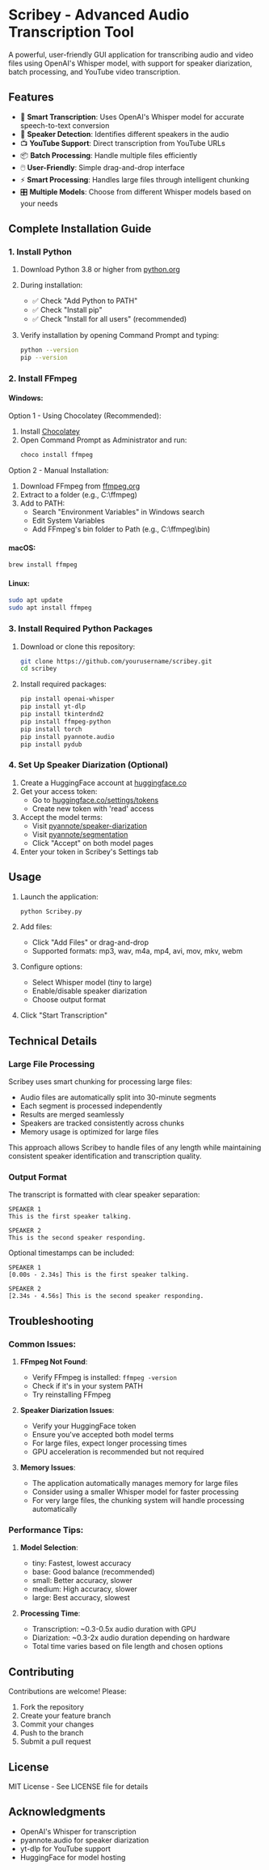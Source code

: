 # Scribey - Advanced Audio Transcription Tool

A powerful, user-friendly GUI application for transcribing audio and video files using OpenAI's Whisper model, with support for speaker diarization, batch processing, and YouTube video transcription.

## Features

- 🎯 **Smart Transcription**: Uses OpenAI's Whisper model for accurate speech-to-text conversion
- 👥 **Speaker Detection**: Identifies different speakers in the audio
- 📺 **YouTube Support**: Direct transcription from YouTube URLs
- 📦 **Batch Processing**: Handle multiple files efficiently
- 🖱️ **User-Friendly**: Simple drag-and-drop interface
- ⚡ **Smart Processing**: Handles large files through intelligent chunking
- 🎛️ **Multiple Models**: Choose from different Whisper models based on your needs

## Complete Installation Guide

### 1. Install Python

1. Download Python 3.8 or higher from [python.org](https://www.python.org/downloads/)
2. During installation:
   - ✅ Check "Add Python to PATH"
   - ✅ Check "Install pip"
   - ✅ Check "Install for all users" (recommended)

3. Verify installation by opening Command Prompt and typing:
   ```bash
   python --version
   pip --version
   ```

### 2. Install FFmpeg

#### Windows:
Option 1 - Using Chocolatey (Recommended):
1. Install [Chocolatey](https://chocolatey.org/install)
2. Open Command Prompt as Administrator and run:
   ```bash
   choco install ffmpeg
   ```

Option 2 - Manual Installation:
1. Download FFmpeg from [ffmpeg.org](https://ffmpeg.org/download.html)
2. Extract to a folder (e.g., C:\ffmpeg)
3. Add to PATH:
   - Search "Environment Variables" in Windows search
   - Edit System Variables
   - Add FFmpeg's bin folder to Path (e.g., C:\ffmpeg\bin)

#### macOS:
```bash
brew install ffmpeg
```

#### Linux:
```bash
sudo apt update
sudo apt install ffmpeg
```

### 3. Install Required Python Packages

1. Download or clone this repository:
   ```bash
   git clone https://github.com/yourusername/scribey.git
   cd scribey
   ```

2. Install required packages:
   ```bash
   pip install openai-whisper
   pip install yt-dlp
   pip install tkinterdnd2
   pip install ffmpeg-python
   pip install torch
   pip install pyannote.audio
   pip install pydub
   ```

### 4. Set Up Speaker Diarization (Optional)

1. Create a HuggingFace account at [huggingface.co](https://huggingface.co/join)
2. Get your access token:
   - Go to [huggingface.co/settings/tokens](https://huggingface.co/settings/tokens)
   - Create new token with 'read' access
3. Accept the model terms:
   - Visit [pyannote/speaker-diarization](https://huggingface.co/pyannote/speaker-diarization)
   - Visit [pyannote/segmentation](https://huggingface.co/pyannote/segmentation)
   - Click "Accept" on both model pages
4. Enter your token in Scribey's Settings tab

## Usage

1. Launch the application:
   ```bash
   python Scribey.py
   ```

2. Add files:
   - Click "Add Files" or drag-and-drop
   - Supported formats: mp3, wav, m4a, mp4, avi, mov, mkv, webm

3. Configure options:
   - Select Whisper model (tiny to large)
   - Enable/disable speaker diarization
   - Choose output format

4. Click "Start Transcription"

## Technical Details

### Large File Processing

Scribey uses smart chunking for processing large files:
- Audio files are automatically split into 30-minute segments
- Each segment is processed independently
- Results are merged seamlessly
- Speakers are tracked consistently across chunks
- Memory usage is optimized for large files

This approach allows Scribey to handle files of any length while maintaining consistent speaker identification and transcription quality.

### Output Format

The transcript is formatted with clear speaker separation:
```
SPEAKER 1
This is the first speaker talking.

SPEAKER 2
This is the second speaker responding.
```

Optional timestamps can be included:
```
SPEAKER 1
[0.00s - 2.34s] This is the first speaker talking.

SPEAKER 2
[2.34s - 4.56s] This is the second speaker responding.
```

## Troubleshooting

### Common Issues:

1. **FFmpeg Not Found**:
   - Verify FFmpeg is installed: `ffmpeg -version`
   - Check if it's in your system PATH
   - Try reinstalling FFmpeg

2. **Speaker Diarization Issues**:
   - Verify your HuggingFace token
   - Ensure you've accepted both model terms
   - For large files, expect longer processing times
   - GPU acceleration is recommended but not required

3. **Memory Issues**:
   - The application automatically manages memory for large files
   - Consider using a smaller Whisper model for faster processing
   - For very large files, the chunking system will handle processing automatically

### Performance Tips:

1. **Model Selection**:
   - tiny: Fastest, lowest accuracy
   - base: Good balance (recommended)
   - small: Better accuracy, slower
   - medium: High accuracy, slower
   - large: Best accuracy, slowest

2. **Processing Time**:
   - Transcription: ~0.3-0.5x audio duration with GPU
   - Diarization: ~0.3-2x audio duration depending on hardware
   - Total time varies based on file length and chosen options

## Contributing

Contributions are welcome! Please:
1. Fork the repository
2. Create your feature branch
3. Commit your changes
4. Push to the branch
5. Submit a pull request

## License

MIT License - See LICENSE file for details

## Acknowledgments

- OpenAI's Whisper for transcription
- pyannote.audio for speaker diarization
- yt-dlp for YouTube support
- HuggingFace for model hosting